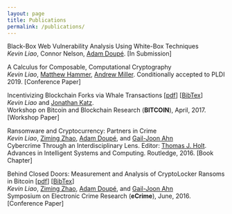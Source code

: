 ```yaml
---
layout: page
title: Publications
permalink: /publications/
---
```


<p class="lead">Black-Box Web Vulnerability Analysis Using White-Box
Techniques<br><i>Kevin Liao</i>, Connor Nelson, <a
href="http://adamdoupe.com/">Adam Doupé</a>. [In Submission]</p>

<p class="lead">A Calculus for Composable, Computational
Cryptography<br><i>Kevin Liao</i>, <a href="http://matthewhammer.org/">Matthew Hammer</a>, <a
href="http://soc1024.ece.illinois.edu/">Andrew Miller</a>. Conditionally
accepted to PLDI 2019. [Conference Paper]</p>

<p class="lead">Incentivizing Blockchain Forks via Whale Transactions [<a href="incentivizing-blockchain-forks-bitcoin2017.pdf">pdf</a>] [<a href="incentivizing-blockchain-forks-bitcoin2017.txt">BibTex</a>]<br><i>Kevin Liao</i> and <a href="https://www.cs.umd.edu/~jkatz/">Jonathan Katz</a>. <br>Workshop on Bitcoin and Blockchain Research (<b>BITCOIN</b>), April, 2017. [Workshop Paper]</p>

<p class="lead">Ransomware and Cryptocurrency: Partners in Crime<br><i>Kevin Liao</i>, <a href="http://www.public.asu.edu/~zzhao30/">Ziming Zhao</a>, <a href="http://adamdoupe.com/">Adam Doupé</a>, and <a href="http://www.public.asu.edu/~gahn1/">Gail-Joon Ahn</a><br>Cybercrime Through an Interdisciplinary Lens. Editor: <a href="http://cj.msu.edu/people/holt-thomas/">Thomas J. Holt</a>. Advances in Intelligent Systems and Computing. Routledge, 2016. [Book Chapter] </p>

<p class="lead">Behind Closed Doors: Measurement and Analysis of CryptoLocker Ransoms in Bitcoin [<a href="behind-closed-doors-ecrime2016.pdf">pdf</a>] [<a href="behind-closed-doors-ecrime2016.txt">BibTex</a>]<br><i>Kevin Liao</i>, <a href="http://www.public.asu.edu/~zzhao30/">Ziming Zhao</a>, <a href="http://adamdoupe.com/">Adam Doupé</a>, and <a href="http://www.public.asu.edu/~gahn1/">Gail-Joon Ahn</a><br>Symposium on Electronic Crime Research
(<b>eCrime</b>), June, 2016. [Conference Paper]</p>
